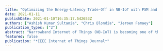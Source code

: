 ```yaml
---
title: "Optimizing the Energy-Latency Trade-Off in NB-IoT with PSM and eDRX"
date: 2021-01-11
publishDate: 2021-01-10T16:35:17.542653Z
authors: ["Ashish Kumar Sultania", "Chris Blondia", "Jeroen Famaey"]
publication_types: ["2"]
abstract: "Narrowband Internet of Things (NB-IoT) is becoming one of the most promising low power wide area (LPWA) networking technologies. It can support more than 50 000 devices within a cell using licensed spectrum. NB-IoT provides low energy consumption, reliable connectivity and deep indoor coverage for the device, making it a good candidate for IoT use cases. NB-IoT introduces two novel energy-saving techniques, namely extended discontinuous reception (eDRX) and power saving mode (PSM). This paper presents a Markov chain model to evaluate the power consumption and latency of NB-IoT devices using PSM and eDRX. By exploiting the characteristics of the steady-state distribution of the Markov chain, the probabilities in steady state can be obtained explicitly. Based on these probabilities, we calculate the system downlink (DL) latency as a function of different timers of these power-saving features. We also compare the model to simulation results obtained from the ns-3 event-based network simulator, to determine its accuracy. The results show that its performance in terms of energy and latency is comparable. Our model is accurate with consideration of the protocol details and the new Radio Resource Control (RRC) Idle features of NB-IoT. The results show that the analytical model achieves an average accuracy of more than 91% for power consumption and DL latency. Lastly, we use the model to automatically determine the optimal parameter set in terms of latency and power consumption for various IoT use cases with different traffic requirements, based on multi-objective analysis of the Pareto front."
featured: false
publication: "*IEEE Internet of Things Journal*"
---
```

